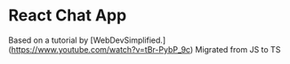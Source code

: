# React Chat App 

Based on a tutorial by [WebDevSimplified.] (https://www.youtube.com/watch?v=tBr-PybP_9c) 
Migrated from JS to TS
